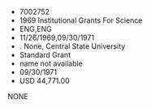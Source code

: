 * 7002752
* 1969 Institutional Grants For Science
* ENG,ENG
* 11/26/1969,09/30/1971
*  . None, Central State University
* Standard Grant
*   name not available
* 09/30/1971
* USD 44,771.00

NONE